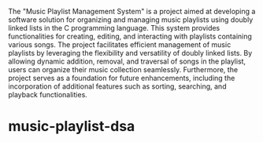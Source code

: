 The "Music Playlist Management System" is a project aimed at developing a software solution for organizing and managing music playlists using doubly linked lists in the C programming language. This system provides functionalities for creating, editing, and interacting with playlists containing various songs.
The project facilitates efficient management of music playlists by leveraging the flexibility and versatility of doubly linked lists. By allowing dynamic addition, removal, and traversal of songs in the playlist, users can organize their music collection seamlessly. Furthermore, the project serves as a foundation for future enhancements, including the incorporation of additional features such as sorting, searching, and playback functionalities.

# music-playlist-dsa

